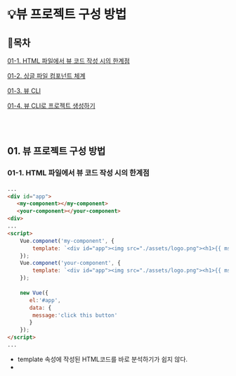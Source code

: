 # 💡뷰 프로젝트 구성 방법

## 📝목차 
[01-1. HTML 파일에서 뷰 코드 작성 시의 한계점](#01-1-HTML-파일에서-뷰-코드-작성-시의-한계점)

[01-2. 싱글 파일 컴포넌트 체계](#01-2-싱글-파일-컴포넌트-체계)

[01-3. 뷰 CLI](#01-3-뷰-CLI)

[01-4. 뷰 CLI로 프로젝트 생성하기](#01-4-뷰-CLI로-프로젝트생성하기)


<br><br>

## 01. 뷰 프로젝트 구성 방법
### 01-1. HTML 파일에서 뷰 코드 작성 시의 한계점

```html
...
<div id="app">
   <my-component></my-component>
   <your-component></your-component>
<div>
...
<script>
	Vue.componet('my-component', {
		template: `<div id="app"><img src="./assets/logo.png"><h1>{{ msg }}</h1><h2>Essential Links</h2><ul><li><a href="https://vuejs.org" target="_blank">Core Docs</a></li><li><a href="https://forum.vuejs.org" target="_blank">Forum</a></li><li><a href="https://chat.vuejs.org" target="_blank">Community Chat</a></li><li><a href="https://twitter.com/vuejs" target="_blank">Twitter</a></li></ul><h2>Ecosystem</h2><ul><li><a href="http://router.vuejs.org/" target="_blank">vue-router</a></li><li><a href="http://vuex.vuejs.org/" target="_blank">vuex</a></li><li><a href="http://vue-loader.vuejs.org/" target="_blank">vue-loader</a></li><li><a href="https://github.com/vuejs/awesome-vue" target="_blank">awesome-vue</a></li></ul></div>`
	});
	Vue.componet('your-component', {
		template: `<div id="app"><img src="./assets/logo.png"><h1>{{ msg }}</h1><h2>Essential Links</h2><ul><li><a href="https://vuejs.org" target="_blank">Core Docs</a></li><li><a href="https://forum.vuejs.org" target="_blank">Forum</a></li><li><a href="https://chat.vuejs.org" target="_blank">Community Chat</a></li><li><a href="https://twitter.com/vuejs" target="_blank">Twitter</a></li></ul></div>`
	});
	
	new Vue({
	   el:'#app',
	   data: {
		message:'click this button'
	   }
	});
</script>
...
```

* template 속성에 작성된 HTML코드를 바로 분석하기가 쉽지 않다. 
* <script>태그 안에서 HTML코드는 구문 강조가 적용되지 않기 떄문에 오탈자를 찾기가 어렵다.
* 코드 들여쓰기도 어려워 상위 태그와 하위 태그의 관계를 파악하기 어렵다.

<br>

### 01-2. 싱글 파일 컴포넌트 체계
* 싱글 파일 컴포넌트란?
  + .vue 파일로 프로젝트 구조를 구성하는 방식을 말한다. 
  + 확장자 .vue파일 1개는 뷰 애플리케이션을 구성하는 1개의 컴포넌트와 동일하다.

* .vue 파일 기본 구조
```html
	<template>
	   <!-- HTML 태그 내용 -->
	</template>
	
	<script>
	   export default{
		// 자바스크립트 내용	
	   }
	</script>
	
	<style>
           /* css 스타일 내용 */
	</style>	
```

<br>

### 01-3. 뷰 CLI
* 싱글 컴포넌트 체계를 사용하기 위해서는 .vue 파일을 웹 브라우저가 인식할 수 있는 파일로 변환해주는 도구가 필요하다.
  + ex. 웹팩(웹앱의 자원을 자바스크립트모듈로 변환), 브라우저파이(웹팩과 비슷한 모듈 번들러)
* 뷰 프로젝트를 쉽게 구성할 수 있게 **뷰 CLI(Command Line Interface) 도구**를 제공한다.
* CLI에서 제공하는 명령어를 이용하면 뷰 애플리케이션을 개발하기 위한 초기 프로젝트 구조를 쉽게 구성이 가능하다.
* 웹팩이나 브라우저파이 같은 모듈 번들러를 프로젝트 자체에 포함하여 바로 사용이 가능하다.
* **.vue** 파일을 HTML, css, javascript 파일로 변환해 주기 위한 뷰 로더를 포함하고 있다.

**뷰 CLI 설치**
	
* cmd 창에서 입력
 + vue-cli 설치  ``` npm install vue-cli -global ```
 + vue-cli 설치 여부 확인 ``` vue ``` 	

	
	
**뷰 CLI 명령어**

<br>

### 01-4. 뷰 CLI로 프로젝트 생성하기
01.뷰 프로젝트를 생성할 빈폴더를 생성하고 빈 폴더에서 cmd창을 열어 ``` vue init webpack-simple ``` 입력
* 명령어 입력 결과 화면
	
![image](img/project01.PNG)

02. ``` npm install ``` 입력하여 뷰 애플리케이션을 구동하기 위한 관련 라이브러리를 모두 다운로드 한다.
* 프로젝트 기본 폴더 구조
	
![image](img/project02.PNG)	

* npm install 명령어 입력 결과 화면
	
![image](img/project03PNG)
	
03. ``` npm run dev ``` 를 실행하면 localhost:8080으로 접근하여 애플리케이션을 실행할 수 있다.
* npm run dev 실행한 뷰 애플리케이션 초기화면
	
![image](img/project04.PNG)
	
* npm run dev 명령어 입력 결과 화면
	
![image](img/project05.PNG)
	

	
<br><br>
						  
						  
#### 참고 do it vue.js

